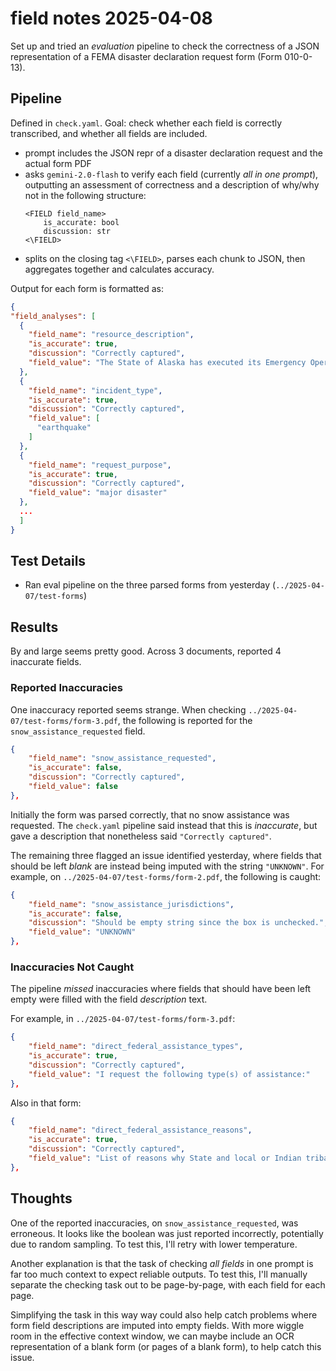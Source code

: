 # field notes 2025-04-08

Set up and tried an *evaluation* pipeline to check the correctness of a JSON
representation of a FEMA disaster declaration request form (Form 010-0-13).

## Pipeline
Defined in `check.yaml`. Goal: check whether each field is correctly transcribed,
and whether all fields are included.
- prompt includes the JSON repr of a disaster declaration request and the actual form PDF
- asks `gemini-2.0-flash` to verify each field (currently *all in one prompt*), outputting
  an assessment of correctness and a description of why/why not in the following structure:
  ```text
  <FIELD field_name>
      is_accurate: bool
      discussion: str
  <\FIELD>
  ```
- splits on the closing tag `<\FIELD>`, parses each chunk to JSON, then aggregates together
  and calculates accuracy.

Output for each form is formatted as:
```json
{
"field_analyses": [
  {
    "field_name": "resource_description",
    "is_accurate": true,
    "discussion": "Correctly captured",
    "field_value": "The State of Alaska has executed its Emergency Operations Plans and committed all available State and local resources to the response and recovery from this event. The State of Alaska will provide the full 25% non-federal cost share and will work with each affected jurisdiction to cover any expenses not included in a federal declaration."
  },
  {
    "field_name": "incident_type",
    "is_accurate": true,
    "discussion": "Correctly captured",
    "field_value": [
      "earthquake"
    ]
  },
  {
    "field_name": "request_purpose",
    "is_accurate": true,
    "discussion": "Correctly captured",
    "field_value": "major disaster"
  },
  ...
  ]
}
```

## Test Details
- Ran eval pipeline on the three parsed forms from yesterday (`../2025-04-07/test-forms`)

## Results
By and large seems pretty good. Across 3 documents, reported 4 inaccurate
fields.

### Reported Inaccuracies

One inaccuracy reported seems strange. When checking `../2025-04-07/test-forms/form-3.pdf`,
the following is reported for the `snow_assistance_requested` field.
```json
{
    "field_name": "snow_assistance_requested",
    "is_accurate": false,
    "discussion": "Correctly captured",
    "field_value": false
},
```
Initially the form was parsed correctly, that no snow assistance was requested.
The `check.yaml` pipeline said instead that this is *inaccurate*, but
gave a description that nonetheless said `"Correctly captured"`.

The remaining three flagged an issue identified yesterday, where fields that should be 
left *blank* are instead being imputed with the string `"UNKNOWN"`. For example, on `../2025-04-07/test-forms/form-2.pdf`,
the following is caught:
```json
{
    "field_name": "snow_assistance_jurisdictions",
    "is_accurate": false,
    "discussion": "Should be empty string since the box is unchecked.",
    "field_value": "UNKNOWN"
},
```

### Inaccuracies Not Caught

The pipeline *missed* inaccuracies where fields that should have been left empty
were filled with the field *description* text.

For example, in `../2025-04-07/test-forms/form-3.pdf`:
```json
{
    "field_name": "direct_federal_assistance_types",
    "is_accurate": true,
    "discussion": "Correctly captured",
    "field_value": "I request the following type(s) of assistance:"
},
```
Also in that form:
```json
{
    "field_name": "direct_federal_assistance_reasons",
    "is_accurate": true,
    "discussion": "Correctly captured",
    "field_value": "List of reasons why State and local or Indian tribal government cannot perform, or contract for, required work and services."
},
```

## Thoughts
One of the reported inaccuracies, on `snow_assistance_requested`, was
erroneous. It looks like the boolean was just reported incorrectly, potentially
due to random sampling. To test this, I'll retry with lower temperature.

Another explanation is that the task of checking *all fields* in one prompt is far
too much context to expect reliable outputs. To test this, I'll manually
separate the checking task out to be page-by-page, with each field for each
page.

Simplifying the task in this way way could also help catch
problems where form field descriptions are imputed into empty fields. With more wiggle
room in the effective context window, we can maybe include an OCR representation of a blank
form (or pages of a blank form), to help catch this issue.
